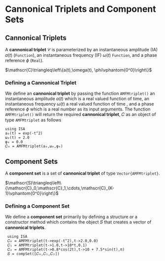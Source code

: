 # Cannonical Triplets and Component Sets

## Cannonical Triplets
A **cannonical triplet** $\mathscr{C}$ is parameterized by an instantaneous amplitude (IA)
$a(t)$ (`Function`), an instantaneous frequency (IF) $\omega(t)$ `Function`, and
a phase reference $\phi$ (`Real`).

$\mathscr{C}\triangleq\left\{a(t),\omega(t), \phi\vphantom{0^0}\right\}$

### Defining a Cannonical Triplet
We define an **cannonical triplet**  by passing the function `AMFMtriplet()`
an instantaneous amplitude $a(t)$ which is a real valued function of time,
an instantaneous frequency $\omega(t)$ a real valued function of time
, and a phase reference $\phi$ which is a real number as its input arguments.
The function `AMFMtriplet()` will return the required
**cannonical triplet**, 𝐶 as an object of type `AMFMtriplet` as follows

```@example
using ISA
a₀(t) = exp(-t^2)
ω₀(t) = 2.0
φ₀ = 0.0
𝐶₀ = AMFMtriplet(a₀,ω₀,φ₀)
```
## Component Sets
A **component set** is a set of **cannonical triplet** of type `Vector{AMFMtriplet}`.

$\mathscr{S}\triangleq\left\{\mathscr{C}_0,\mathscr{C}_1,\cdots,\mathscr{C}_{K-1}\vphantom{0^0}\right\}$

### Defining a Component Set
We define a **component set** primarily by defining a structure or
a constructor method which contains the object 𝑆 that creates
a vector of **cannonical triplets**.

```@example
 using ISA
 𝐶₀ = AMFMtriplet(t->exp(-t^2),t->2.0,0.0)
 𝐶₁ = AMFMtriplet(t->1.0,t->10*t,0.1)
 𝐶₂ = AMFMtriplet(t->0.8*cos(2t),t->10 + 7.5*sin(t),π)
 𝑆 = compSet([𝐶₀,𝐶₁,𝐶₂])
```
